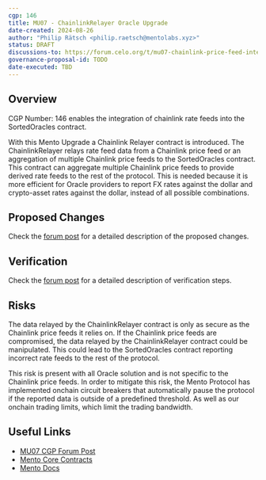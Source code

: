 ```yaml
---
cgp: 146
title: MU07 - ChainlinkRelayer Oracle Upgrade
date-created: 2024-08-26
author: "Philip Rätsch <philip.raetsch@mentolabs.xyz>"
status: DRAFT
discussions-to: https://forum.celo.org/t/mu07-chainlink-price-feed-integration/8850
governance-proposal-id: TODO
date-executed: TBD
---
```

 
## Overview 
 
CGP Number: 146 enables the integration of chainlink rate feeds into the SortedOracles contract.

With this Mento Upgrade a Chainlink Relayer contract is introduced. 
The ChainlinkRelayer relays rate feed data from a Chainlink price feed or an aggregation of multiple Chainlink price feeds to the SortedOracles contract. 
This contract can aggregate multiple Chainlink price feeds to provide derived rate feeds to the rest of the protocol. This is needed because it is more efficient for Oracle providers to report FX rates against the dollar and crypto-asset rates against the dollar, instead of all possible combinations.

 
## Proposed Changes
 
Check the [forum post](https://forum.celo.org/t/mu07-chainlink-price-feed-integration/8850) for a detailed description of the proposed changes.
 
## Verification
 
Check the [forum post](https://forum.celo.org/t/mu07-chainlink-price-feed-integration/8850) for a detailed description of verification steps.
 
## Risks
 
The data relayed by the ChainlinkRelayer contract is only as secure as the Chainlink price feeds it relies on. If the Chainlink price feeds are compromised, the data relayed by the ChainlinkRelayer contract could be manipulated. This could lead to the SortedOracles contract reporting incorrect rate feeds to the rest of the protocol. 

This risk is present with all Oracle solution and is not specific to the Chainlink price feeds. In order to mitigate this risk, the Mento Protocol has implemented onchain circuit breakers that automatically pause the protocol if the reported data is outside of a predefined threshold. As well as our onchain trading limits, which limit the trading bandwidth.
 
## Useful Links
 
- [MU07 CGP Forum Post](https://forum.celo.org/t/mu07-chainlink-price-feed-integration/8850)
- [Mento Core Contracts](https://github.com/mento-protocol/mento-core)
- [Mento Docs](https://docs.mento.org)
